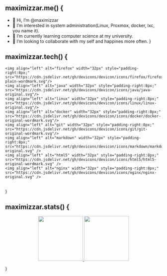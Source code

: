 ## maximizzar.me() {
- 👋 Hi, I’m @maximizzar
- 👀 I’m interested in system administration(Linux, Proxmox, docker, lxc, you name it).
- 🌱 I’m currently learning computer science at my university.
- 💞️ I’m looking to collaborate with my self and happines more often.
}
## maximizzar.tech() {
    <img align="left" alt="firefox" width="32px" style="padding-right:8px;" src="https://cdn.jsdelivr.net/gh/devicons/devicon/icons/firefox/firefox-plain-wordmark.svg"/>
    <img align="left" alt="java" width="32px" style="padding-right:8px;" src="https://cdn.jsdelivr.net/gh/devicons/devicon/icons/java/java-original.svg"/>
    <img align="left" alt="linux" width="32px" style="padding-right:8px;" src="https://cdn.jsdelivr.net/gh/devicons/devicon/icons/linux/linux-original.svg"/>
    <img align="left" alt="docker" width="32px" style="padding-right:8px;" src="https://cdn.jsdelivr.net/gh/devicons/devicon/icons/docker/docker-original-wordmark.svg"/> 
    <img align="left" alt="git" width="32px" style="padding-right:8px;" src="https://cdn.jsdelivr.net/gh/devicons/devicon/icons/git/git-original-wordmark.svg"/>
    <img align="left" alt="markdown" width="32px" style="padding-right:8px;" src="https://cdn.jsdelivr.net/gh/devicons/devicon/icons/markdown/markdown-original.svg" />
    <img align="left" alt="html5" width="32px" style="padding-right:8px;" src="https://cdn.jsdelivr.net/gh/devicons/devicon/icons/html5/html5-original-wordmark.svg" />
    <img align="left" alt="nginx" width="32px" style="padding-right:8px;" src="https://cdn.jsdelivr.net/gh/devicons/devicon/icons/nginx/nginx-original.svg" /> 
<br/>
}

## maximizzar.stats() {
<p align="center">
    <a href="https://github.com/maximizzar" style="width: 90%">
        <img 
             src="https://github-readme-stats.vercel.app/api?username=maximizzar&show_icons=true&theme=transparent" 
             alt="" 
             height="144px"/>
        <img 
             src="https://github-readme-stats.vercel.app/api/top-langs/?username=maximizzar&layout=compact&theme=transparent&langs_count=4" 
             alt="" 
             height="144px"/>
    </a>
</p>
}

<!---
maximizzar/maximizzar is a ✨ special ✨ repository because its `README.md` (this file) appears on your GitHub profile.
You can click the Preview link to take a look at your changes.
--->
